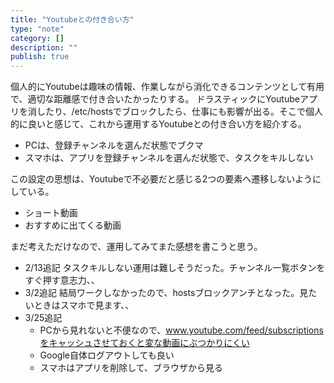 ```yaml
---
title: "Youtubeとの付き合い方"
type: "note"
category: []
description: ""
publish: true
---
```


個人的にYoutubeは趣味の情報、作業しながら消化できるコンテンツとして有用で、適切な距離感で付き合いたかったりする。
ドラスティックにYoutubeアプリを消したり、/etc/hostsでブロックしたら、仕事にも影響が出る。そこで個人的に良いと感じて、これから運用するYoutubeとの付き合い方を紹介する。

* PCは、登録チャンネルを選んだ状態でブクマ
* スマホは、アプリを登録チャンネルを選んだ状態で、タスクをキルしない

この設定の思想は、Youtubeで不必要だと感じる2つの要素へ遷移しないようにしている。

* ショート動画
* おすすめに出てくる動画

まだ考えただけなので、運用してみてまた感想を書こうと思う。


* 2/13追記 タスクキルしない運用は難しそうだった。チャンネル一覧ボタンをすぐ押す意志力、、
* 3/2追記 結局ワークしなかったので、hostsブロックアンチとなった。見たいときはスマホで見ます、、
* 3/25追記
  * PCから見れないと不便なので、www.youtube.com/feed/subscriptionsをキャッシュさせておくと変な動画にぶつかりにくい
  * Google自体ログアウトしても良い
  * スマホはアプリを削除して、ブラウザから見る
